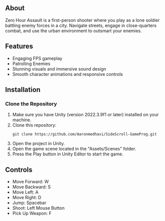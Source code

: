 ## About
Zero Hour Assault is a first-person shooter where you play as a lone soldier battling enemy forces in a city. Navigate streets, engage in close-quarters combat, and use the urban environment to outsmart your enemies.

## Features
- Engaging FPS gameplay
- Patrolling Enemies
- Stunning visuals and immersive sound design
- Smooth character animations and responsive controls

## Installation

### Clone the Repository

1. Make sure you have Unity (version 2022.3.9f1 or later) installed on your machine.
2. Clone this repository:
   ```
   git clone https://github.com/Aaronmedhavi/SideScroll-GameProg.git
   ```
3. Open the project in Unity.
4. Open the game scene located in the "Assets/Scenes" folder.
5. Press the Play button in Unity Editor to start the game.

## Controls

- Move Forward: W
- Move Backward: S
- Move Left: A
- Move Right: D 
- Jump: Spacebar
- Shoot: Left Mouse Button
- Pick Up Weapon: F
